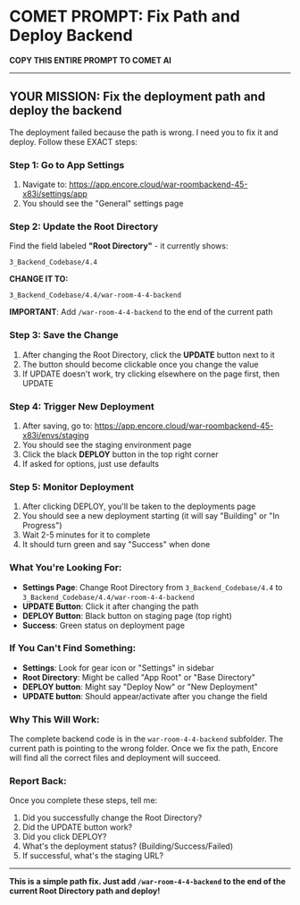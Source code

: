 # COMET PROMPT: Fix Path and Deploy Backend

**COPY THIS ENTIRE PROMPT TO COMET AI**

---

## YOUR MISSION: Fix the deployment path and deploy the backend

The deployment failed because the path is wrong. I need you to fix it and deploy. Follow these EXACT steps:

### Step 1: Go to App Settings
1. Navigate to: https://app.encore.cloud/war-roombackend-45-x83i/settings/app
2. You should see the "General" settings page

### Step 2: Update the Root Directory
Find the field labeled **"Root Directory"** - it currently shows:
```
3_Backend_Codebase/4.4
```

**CHANGE IT TO:**
```
3_Backend_Codebase/4.4/war-room-4-4-backend
```

**IMPORTANT**: Add `/war-room-4-4-backend` to the end of the current path

### Step 3: Save the Change
1. After changing the Root Directory, click the **UPDATE** button next to it
2. The button should become clickable once you change the value
3. If UPDATE doesn't work, try clicking elsewhere on the page first, then UPDATE

### Step 4: Trigger New Deployment
1. After saving, go to: https://app.encore.cloud/war-roombackend-45-x83i/envs/staging
2. You should see the staging environment page
3. Click the black **DEPLOY** button in the top right corner
4. If asked for options, just use defaults

### Step 5: Monitor Deployment
1. After clicking DEPLOY, you'll be taken to the deployments page
2. You should see a new deployment starting (it will say "Building" or "In Progress")
3. Wait 2-5 minutes for it to complete
4. It should turn green and say "Success" when done

### What You're Looking For:
- **Settings Page**: Change Root Directory from `3_Backend_Codebase/4.4` to `3_Backend_Codebase/4.4/war-room-4-4-backend`
- **UPDATE Button**: Click it after changing the path
- **DEPLOY Button**: Black button on staging page (top right)
- **Success**: Green status on deployment page

### If You Can't Find Something:
- **Settings**: Look for gear icon or "Settings" in sidebar
- **Root Directory**: Might be called "App Root" or "Base Directory"  
- **DEPLOY button**: Might say "Deploy Now" or "New Deployment"
- **UPDATE button**: Should appear/activate after you change the field

### Why This Will Work:
The complete backend code is in the `war-room-4-4-backend` subfolder. The current path is pointing to the wrong folder. Once we fix the path, Encore will find all the correct files and deployment will succeed.

### Report Back:
Once you complete these steps, tell me:
1. Did you successfully change the Root Directory?
2. Did the UPDATE button work?
3. Did you click DEPLOY?
4. What's the deployment status? (Building/Success/Failed)
5. If successful, what's the staging URL?

---

**This is a simple path fix. Just add `/war-room-4-4-backend` to the end of the current Root Directory path and deploy!**
